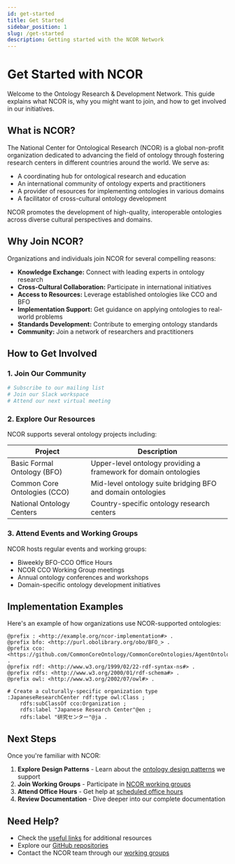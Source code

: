 ```yaml
---
id: get-started
title: Get Started
sidebar_position: 1
slug: /get-started
description: Getting started with the NCOR Network
---
```


# Get Started with NCOR

Welcome to the Ontology Research & Development Network. This guide explains what NCOR is, why you might want to join, and how to get involved in our initiatives.

## What is NCOR?

The National Center for Ontological Research (NCOR) is a global non-profit organization dedicated to advancing the field of ontology through fostering research centers in different countries around the world. We serve as:

- A coordinating hub for ontological research and education
- An international community of ontology experts and practitioners
- A provider of resources for implementing ontologies in various domains
- A facilitator of cross-cultural ontology development

NCOR promotes the development of high-quality, interoperable ontologies across diverse cultural perspectives and domains.

## Why Join NCOR?

Organizations and individuals join NCOR for several compelling reasons:

- **Knowledge Exchange:** Connect with leading experts in ontology research
- **Cross-Cultural Collaboration:** Participate in international initiatives
- **Access to Resources:** Leverage established ontologies like CCO and BFO
- **Implementation Support:** Get guidance on applying ontologies to real-world problems
- **Standards Development:** Contribute to emerging ontology standards
- **Community:** Join a network of researchers and practitioners

## How to Get Involved

### 1. Join Our Community

```bash
# Subscribe to our mailing list
# Join our Slack workspace
# Attend our next virtual meeting
```

### 2. Explore Our Resources

NCOR supports several ontology projects including:

| Project | Description |
|-------------|-------------|
| Basic Formal Ontology (BFO) | Upper-level ontology providing a framework for domain ontologies |
| Common Core Ontologies (CCO) | Mid-level ontology suite bridging BFO and domain ontologies |
| National Ontology Centers | Country-specific ontology research centers |

### 3. Attend Events and Working Groups

NCOR hosts regular events and working groups:

- Biweekly BFO-CCO Office Hours
- NCOR CCO Working Group meetings
- Annual ontology conferences and workshops
- Domain-specific ontology development initiatives

## Implementation Examples

Here's an example of how organizations use NCOR-supported ontologies:

```turtle
@prefix : <http://example.org/ncor-implementation#> .
@prefix bfo: <http://purl.obolibrary.org/obo/BFO_> .
@prefix cco: <https://github.com/CommonCoreOntology/CommonCoreOntologies/AgentOntology#> .
@prefix rdf: <http://www.w3.org/1999/02/22-rdf-syntax-ns#> .
@prefix rdfs: <http://www.w3.org/2000/01/rdf-schema#> .
@prefix owl: <http://www.w3.org/2002/07/owl#> .

# Create a culturally-specific organization type
:JapaneseResearchCenter rdf:type owl:Class ;
    rdfs:subClassOf cco:Organization ;
    rdfs:label "Japanese Research Center"@en ;
    rdfs:label "研究センター"@ja .
```

## Next Steps

Once you're familiar with NCOR:

1. **Explore Design Patterns** - Learn about the [ontology design patterns](/docs/design-patterns) we support
2. **Join Working Groups** - Participate in [NCOR working groups](/docs/support/working-groups)
3. **Attend Office Hours** - Get help at [scheduled office hours](/docs/support/office-hours)
4. **Review Documentation** - Dive deeper into our complete documentation

## Need Help?

- Check the [useful links](/docs/support/useful-links) for additional resources
- Explore our [GitHub repositories](https://github.com/NCOR-Organization)
- Contact the NCOR team through our [working groups](/docs/support/working-groups) 
